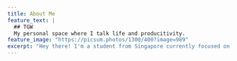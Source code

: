 ```yaml
---
title: About Me
feature_text: |
  ## TGW
  My personal space where I talk life and producitivity.
feature_image: "https://picsum.photos/1300/400?image=989"
excerpt: "Hey there! I'm a student from Singapore currently focused on completing my  A levels journey while sharing handy little nuggets of wisdom I find along the way. I hope you are able to gleam some new insights from the documentation of my life here. Cheers! -TGW"
---
```



